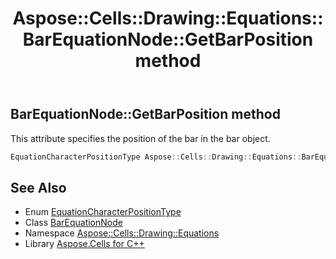 ﻿---
title: Aspose::Cells::Drawing::Equations::BarEquationNode::GetBarPosition method
linktitle: GetBarPosition
second_title: Aspose.Cells for C++ API Reference
description: 'Aspose::Cells::Drawing::Equations::BarEquationNode::GetBarPosition method. This attribute specifies the position of the bar in the bar object in C++.'
type: docs
weight: 600
url: /cpp/aspose.cells.drawing.equations/barequationnode/getbarposition/
---
## BarEquationNode::GetBarPosition method


This attribute specifies the position of the bar in the bar object.

```cpp
EquationCharacterPositionType Aspose::Cells::Drawing::Equations::BarEquationNode::GetBarPosition()
```

## See Also

* Enum [EquationCharacterPositionType](../../equationcharacterpositiontype/)
* Class [BarEquationNode](../)
* Namespace [Aspose::Cells::Drawing::Equations](../../)
* Library [Aspose.Cells for C++](../../../)
